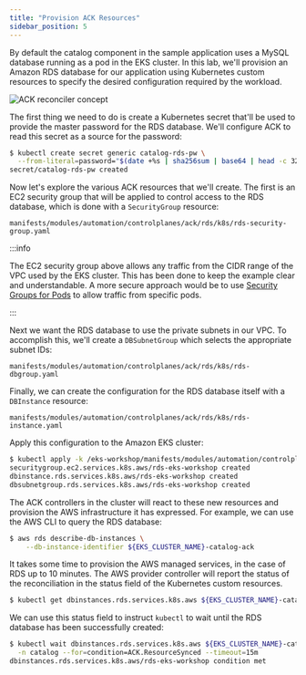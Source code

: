 ```yaml
---
title: "Provision ACK Resources"
sidebar_position: 5
---
```


By default the catalog component in the sample application uses a MySQL database running as a pod in the EKS cluster. In this lab, we'll provision an Amazon RDS database for our application using Kubernetes custom resources to specify the desired configuration required by the workload.

![ACK reconciler concept](./assets/ack-desired-current.jpg)

The first thing we need to do is create a Kubernetes secret that'll be used to provide the master password for the RDS database. We'll configure ACK to read this secret as a source for the password:

```bash hook=create-secret
$ kubectl create secret generic catalog-rds-pw \
  --from-literal=password="$(date +%s | sha256sum | base64 | head -c 32)" -n catalog
secret/catalog-rds-pw created
```

Now let's explore the various ACK resources that we'll create. The first is an EC2 security group that will be applied to control access to the RDS database, which is done with a `SecurityGroup` resource:

```file
manifests/modules/automation/controlplanes/ack/rds/k8s/rds-security-group.yaml
```

:::info

The EC2 security group above allows any traffic from the CIDR range of the VPC used by the EKS cluster. This has been done to keep the example clear and understandable. A more secure approach would be to use [Security Groups for Pods](../../../networking/security-groups-for-pods/index.md) to allow traffic from specific pods.

:::

Next we want the RDS database to use the private subnets in our VPC. To accomplish this, we'll create a `DBSubnetGroup` which selects the appropriate subnet IDs:

```file
manifests/modules/automation/controlplanes/ack/rds/k8s/rds-dbgroup.yaml
```

Finally, we can create the configuration for the RDS database itself with a `DBInstance` resource:

```file
manifests/modules/automation/controlplanes/ack/rds/k8s/rds-instance.yaml
```

Apply this configuration to the Amazon EKS cluster:

```bash wait=30
$ kubectl apply -k /eks-workshop/manifests/modules/automation/controlplanes/ack/rds/k8s
securitygroup.ec2.services.k8s.aws/rds-eks-workshop created
dbinstance.rds.services.k8s.aws/rds-eks-workshop created
dbsubnetgroup.rds.services.k8s.aws/rds-eks-workshop created
```

The ACK controllers in the cluster will react to these new resources and provision the AWS infrastructure it has expressed. For example, we can use the AWS CLI to query the RDS database:

```bash
$ aws rds describe-db-instances \
    --db-instance-identifier ${EKS_CLUSTER_NAME}-catalog-ack
```

It takes some time to provision the AWS managed services, in the case of RDS up to 10 minutes. The AWS provider controller will report the status of the reconciliation in the status field of the Kubernetes custom resources.

```bash
$ kubectl get dbinstances.rds.services.k8s.aws ${EKS_CLUSTER_NAME}-catalog-ack -n catalog -o yaml | yq '.status'
```

We can use this status field to instruct `kubectl` to wait until the RDS database has been successfully created:

```bash timeout=1080
$ kubectl wait dbinstances.rds.services.k8s.aws ${EKS_CLUSTER_NAME}-catalog-ack \
  -n catalog --for=condition=ACK.ResourceSynced --timeout=15m
dbinstances.rds.services.k8s.aws/rds-eks-workshop condition met
```
